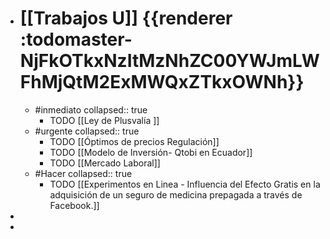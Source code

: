 - # [[Trabajos U]] {{renderer :todomaster-NjFkOTkxNzItMzNhZC00YWJmLWFhMjQtM2ExMWQxZTkxOWNh}}
	- #inmediato
	  collapsed:: true
		- TODO  [[Ley de Plusvalía ]]
	- #urgente
	  collapsed:: true
		- TODO [[Óptimos de precios Regulación]]
		- TODO [[Modelo de Inversión- Qtobi en Ecuador]]
		- TODO [[Mercado Laboral]]
	- #Hacer
	  collapsed:: true
		- TODO [[Experimentos  en Linea - Influencia del Efecto Gratis en la adquisición de un seguro de medicina prepagada a través de Facebook.]]
-
-